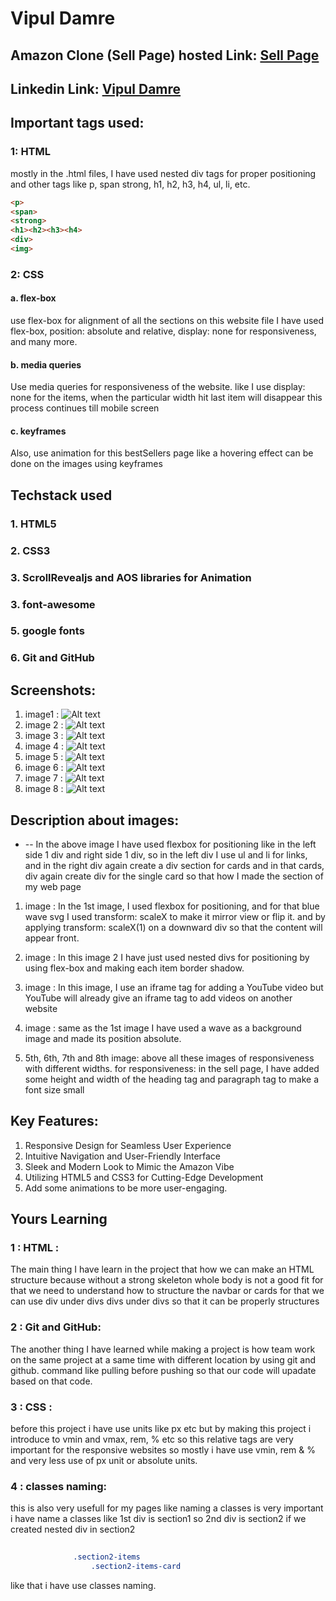 <!-- Name  -->
# Vipul Damre

## Amazon Clone (Sell Page) hosted Link: [Sell Page](https://alex21c.github.io/AmazonClone/sell/index.html)

## Linkedin Link: [Vipul Damre](https://www.linkedin.com/in/vipul-damre-2237241a7/)


## Important tags used:
 ### 1: HTML
  mostly in the .html files, I have used nested div tags for proper positioning and other tags like  p, span strong, h1, h2, h3, h4, ul, li, etc.
  ```html
  <p>
  <span>
  <strong>
  <h1><h2><h3><h4>
  <div>
  <img>
  ```


### 2: CSS
  ####      a. flex-box
use flex-box for alignment of all the sections on this website
file I have used flex-box, position: absolute and relative, display: none for responsiveness, and many more.

  ####      b. media queries 
Use media queries for responsiveness of the website. like I use display: none for the items, when the particular width hit last item will disappear this process continues till mobile screen 

 ####       c.  keyframes
Also, use animation for this bestSellers page like a hovering effect can be done on the images using keyframes 

## Techstack used 
### 1. HTML5
### 2. CSS3
### 3. ScrollRevealjs and AOS libraries for Animation
### 3. font-awesome
### 5. google fonts
### 6. Git and GitHub


## Screenshots:

   1.  image1  : ![Alt text](../images/image1.png)
   2.  image 2 : ![Alt text](../images/image2.png)
   3.  image 3 : ![Alt text](../images/image3.png)
   4.  image 4 : ![Alt text](../images/image4.png)
   5.  image 5 : ![Alt text](../images/image5.png) 
   6.  image 6 : ![Alt text](../images/image6.png) 
   7.  image 7 : ![Alt text](../images/image7.png) 
   8.  image 8 : ![Alt text](../images/image8.png)



## Description about images: 

 + -- In the above image I have used flexbox for positioning like in the left side 1 div and right side 1 div, so in the left div I use ul and li for links, and in the right div again create a div section for cards and in that cards, div again create div for the single card so that how I made the section of my web page

 


1. image : 
         In the 1st image, I used flexbox for positioning, and for that blue wave svg I used transform: scaleX to make it mirror view or flip it.
         and by applying transform: scaleX(1) on a downward div so that the content will appear front.



2. image : 
         In this image 2 I have just used nested divs for positioning by using flex-box and making each item border shadow.


3. image : 
         In this image, I use an iframe tag for adding a YouTube video but YouTube will already give an iframe tag to add videos on another website


4. image : 
         same as the 1st image I have used a wave as a background image and made its position absolute.


5. 5th, 6th, 7th and 8th image:
         above all these images of responsiveness with different widths.
         for responsiveness: in the sell page, I have added some height and width of the heading tag and paragraph tag to make a font size  small


## Key Features: 

   1.  Responsive Design for Seamless User Experience
   2.  Intuitive Navigation and User-Friendly Interface
   3.  Sleek and Modern Look to Mimic the Amazon Vibe
   4.  Utilizing HTML5 and CSS3 for Cutting-Edge Development
   5.  Add some animations to be more user-engaging.


## Yours Learning 


### 1 :  HTML :
  The main thing I have learn in the project that how we can make an HTML structure because without a strong skeleton whole body is not a good fit for that we need to understand how to structure the navbar or cards for that we can use div under divs divs under divs so that it can be properly structures



### 2 :  Git and GitHub:
   The another thing I have learned while making a project is how team work on the same project at a same time with different location by using git and github. command like pulling before pushing so that our code will upadate based on that code.



### 3 :  CSS :
   before this project i have use units like px etc but by making this project i introduce to vmin and vmax, rem, % etc so this relative tags are very important for the responsive websites so mostly i have use vmin, rem & % and very less use of px unit or absolute units.



### 4 : classes naming: 
   this is also very usefull for my pages like naming a classes is very important i have name a classes like 1st div is section1
   so 2nd div is section2
    if we created nested div in section2

```css
              
              .section2-items
                  .section2-items-card

```
like that i have use classes naming.


